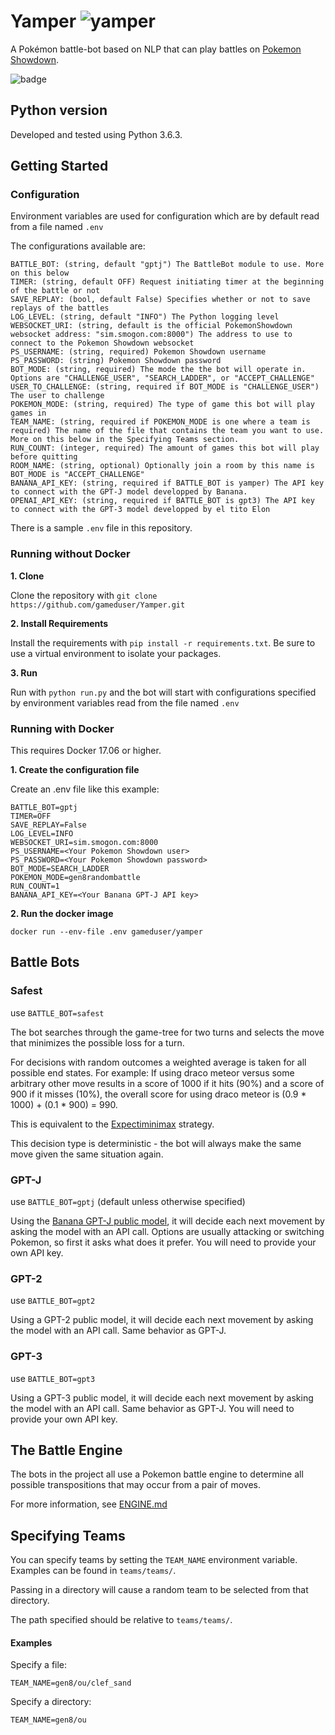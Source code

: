 # Yamper  ![yamper](https://play.pokemonshowdown.com/sprites/xyani/yamper.gif)
A Pokémon battle-bot based on NLP that can play battles on [Pokemon Showdown](https://pokemonshowdown.com/).

![badge](https://github.com/gameduser/Yamper/actions/workflows/pythonapp.yml/badge.svg)

## Python version
Developed and tested using Python 3.6.3.

## Getting Started

### Configuration
Environment variables are used for configuration which are by default read from a file named `.env`

The configurations available are:
```
BATTLE_BOT: (string, default "gptj") The BattleBot module to use. More on this below
TIMER: (string, default OFF) Request initiating timer at the beginning of the battle or not
SAVE_REPLAY: (bool, default False) Specifies whether or not to save replays of the battles
LOG_LEVEL: (string, default "INFO") The Python logging level 
WEBSOCKET_URI: (string, default is the official PokemonShowdown websocket address: "sim.smogon.com:8000") The address to use to connect to the Pokemon Showdown websocket 
PS_USERNAME: (string, required) Pokemon Showdown username
PS_PASSWORD: (string) Pokemon Showdown password 
BOT_MODE: (string, required) The mode the the bot will operate in. Options are "CHALLENGE_USER", "SEARCH_LADDER", or "ACCEPT_CHALLENGE"
USER_TO_CHALLENGE: (string, required if BOT_MODE is "CHALLENGE_USER") The user to challenge
POKEMON_MODE: (string, required) The type of game this bot will play games in
TEAM_NAME: (string, required if POKEMON_MODE is one where a team is required) The name of the file that contains the team you want to use. More on this below in the Specifying Teams section.
RUN_COUNT: (integer, required) The amount of games this bot will play before quitting
ROOM_NAME: (string, optional) Optionally join a room by this name is BOT_MODE is "ACCEPT_CHALLENGE"
BANANA_API_KEY: (string, required if BATTLE_BOT is yamper) The API key to connect with the GPT-J model developped by Banana.
OPENAI_API_KEY: (string, required if BATTLE_BOT is gpt3) The API key to connect with the GPT-3 model developped by el tito Elon
```

There is a sample `.env` file in this repository.

### Running without Docker

**1. Clone**

Clone the repository with `git clone https://github.com/gameduser/Yamper.git`

**2. Install Requirements**

Install the requirements with `pip install -r requirements.txt`.
Be sure to use a virtual environment to isolate your packages.

**3. Run**

Run with `python run.py` and the bot will start with configurations
specified by environment variables read from the file named `.env`

### Running with Docker
This requires Docker 17.06 or higher.

**1. Create the configuration file**

Create an .env file like this example:
```
BATTLE_BOT=gptj
TIMER=OFF
SAVE_REPLAY=False
LOG_LEVEL=INFO
WEBSOCKET_URI=sim.smogon.com:8000
PS_USERNAME=<Your Pokemon Showdown user>
PS_PASSWORD=<Your Pokemon Showdown password>
BOT_MODE=SEARCH_LADDER
POKEMON_MODE=gen8randombattle
RUN_COUNT=1
BANANA_API_KEY=<Your Banana GPT-J API key>
```

**2. Run the docker image**

`docker run --env-file .env gameduser/yamper`

## Battle Bots

### Safest
use `BATTLE_BOT=safest`

The bot searches through the game-tree for two turns and selects the move that minimizes the possible loss for a turn.

For decisions with random outcomes a weighted average is taken for all possible end states.
For example: If using draco meteor versus some arbitrary other move results in a score of 1000 if it hits (90%) and a score of 900 if it misses (10%), the overall score for using
draco meteor is (0.9 * 1000) + (0.1 * 900) = 990.

This is equivalent to the [Expectiminimax](https://en.wikipedia.org/wiki/Expectiminimax) strategy.

This decision type is deterministic - the bot will always make the same move given the same situation again.

### GPT-J
use `BATTLE_BOT=gptj` (default unless otherwise specified)

Using the [Banana GPT-J public model](https://www.banana.dev/pretrained-models/python3/gptj), it will decide each next movement by asking the model with an API call. Options are usually attacking or switching Pokemon, so first it asks what does it prefer. You will need to provide your own API key.

### GPT-2
use `BATTLE_BOT=gpt2`

Using a GPT-2 public model, it will decide each next movement by asking the model with an API call. Same behavior as GPT-J.

### GPT-3
use `BATTLE_BOT=gpt3`

Using a GPT-3 public model, it will decide each next movement by asking the model with an API call. Same behavior as GPT-J. You will need to provide your own API key.

## The Battle Engine
The bots in the project all use a Pokemon battle engine to determine all possible transpositions that may occur from a pair of moves.

For more information, see [ENGINE.md](https://github.com/gameduser/yamper/blob/master/ENGINE.md) 

## Specifying Teams
You can specify teams by setting the `TEAM_NAME` environment variable.
Examples can be found in `teams/teams/`.

Passing in a directory will cause a random team to be selected from that directory.

The path specified should be relative to `teams/teams/`.

#### Examples

Specify a file:
```
TEAM_NAME=gen8/ou/clef_sand
```

Specify a directory:
```
TEAM_NAME=gen8/ou
```
